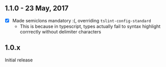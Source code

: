 ## 1.1.0 - 23 May, 2017

- [x] Made semiclons mandatory :(, overriding `tslint-config-standard`
  - This is because in typescript, types actually fail to syntax highlight corrrectly without delimiter characters

## 1.0.x

Initial release